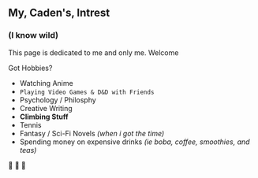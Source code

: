 ## My, Caden's, Intrest
### (I know wild)

This page is dedicated to me and only me. Welcome



Got Hobbies?

- Watching Anime
- `Playing Video Games & D&D with Friends`
- Psychology / Philosphy 
- Creative Writing
- **Climbing Stuff**
- Tennis
- Fantasy / Sci-Fi Novels _(when i got the time)_
- Spending money on expensive drinks _(ie boba, coffee, smoothies, and teas)_


:partying_face: :cowboy_hat_face: :100:
